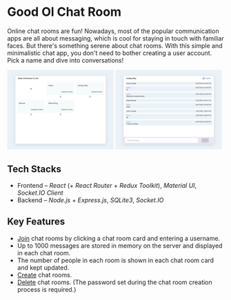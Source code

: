 # Good Ol Chat Room

Online chat rooms are fun! Nowadays, most of the popular communication apps are all about messaging, which is cool for staying in touch with familiar faces. But there's something serene about chat rooms. With this simple and minimalistic chat app, you don't need to bother creating a user account. Pick a name and dive into conversations!

<img src="client/public/Screenshot_Rooms.png" width="49%"> <img src="client/public/Screenshot_Chat-View.png" width="49%">

## Tech Stacks

- Frontend – _React_ (+ _React Router_ + _Redux Toolkit_), _Material UI_, _Socket.IO Client_
- Backend – _Node.js_ + _Express.js_, _SQLite3_, _Socket.IO_

## Key Features

- [Join](https://github.com/simicity/good-ol-chat-room/tree/main/client/public/Screenshot_Join.png) chat rooms by clicking a chat room card and entering a username.
- Up to 1000 messages are stored in memory on the server and displayed in each chat room.
- The number of people in each room is shown in each chat room card and kept updated.
- [Create](https://github.com/simicity/good-ol-chat-room/tree/main/client/public/Screenshot_Create.png) chat rooms.
- [Delete](https://github.com/simicity/good-ol-chat-room/tree/main/client/public/Screenshot_Delete.png) chat rooms. (The password set during the chat room creation process is required.)
